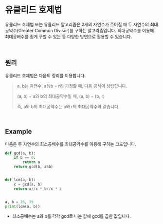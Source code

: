 # 유클리드 호제법

유클리드 호제법 또는 유클리드 알고리즘은 2개의 자연수가 주어질 때 두 자연수의 최대공약수(Greater Common Divisor)를 구하는 알고리즘입니다. 최대공약수를 이용해 최대공배수를 쉽게 구할 수 있는 등 다양한 방면으로 활용할 수 있습니다.

<br>

## 원리

유클리드 호제법은 다음의 정리를 이용합니다.

> a, b는 자연수, a%b = r라 가정할 때, 다음 공식이 성립합니다.
>
> (a, b) = a와 b의 최대공약수일 때, (a, b) = (b, r)
>
> 즉, a와 b의 최대공약수는 b와 r의 최대공약수와 같습니다.

<br>

## Example

다음은 두 자연수의 최소공배수를 최대공약수를 이용해 구하는 코드입니다.

```python
def gcd(a, b):
    if b == 0:
        return a
    return gcd(b, a%b)


def lcm(a, b):
    c = gcd(a, b)
    return a//c * b//c * c


a, b = 26, 39
print(lcm(a, b))
```

* 최소공배수는 a와 b를 각각 gcd로 나눈 값에 gcd를 곱한 값입니다.